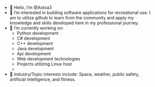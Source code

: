 - 👋 Hello, I’m @Astoa3
- 👀 I’m interested in building software applications for recreational use. I am to utilize github to learn from the community and apply my knowledge and skills developed here in my professional journey.
- 🌱 I’m currently working on:
   - Python development
   - C# development
   - C++ development
   - Java development
   - Api development
   - Web development technologies
   - Projects utilizing Linux host
   - 
- 💞️ Industry/Topic interests include: Space, weather, public safety, artificial intelligence, and fitness.
